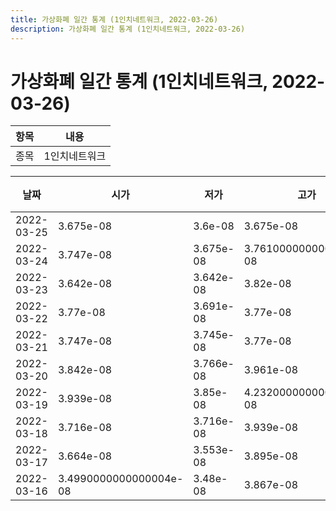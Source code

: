 ```yaml
---
title: 가상화폐 일간 통계 (1인치네트워크, 2022-03-26)
description: 가상화폐 일간 통계 (1인치네트워크, 2022-03-26)
---
```


가상화폐 일간 통계 (1인치네트워크, 2022-03-26)
===

|항목|내용|
|--|--|
|종목|1인치네트워크||마켓|BTC-1INCH||종류|일 단위 캔들||기간|2022-03-16T09:00:00 - 2022-03-25T09:00:00|

|날짜|시가|저가|고가|종가|비고|
|--|--|--|--|--|--|
|2022-03-25|3.675e-08|3.6e-08|3.675e-08|3.6e-08|    |
|2022-03-24|3.747e-08|3.675e-08|3.7610000000000004e-08|3.675e-08|    |
|2022-03-23|3.642e-08|3.642e-08|3.82e-08|3.812e-08|    |
|2022-03-22|3.77e-08|3.691e-08|3.77e-08|3.693e-08|    |
|2022-03-21|3.747e-08|3.745e-08|3.77e-08|3.77e-08|    |
|2022-03-20|3.842e-08|3.766e-08|3.961e-08|3.766e-08|    |
|2022-03-19|3.939e-08|3.85e-08|4.2320000000000004e-08|3.905e-08|    |
|2022-03-18|3.716e-08|3.716e-08|3.939e-08|3.826e-08|    |
|2022-03-17|3.664e-08|3.553e-08|3.895e-08|3.6390000000000004e-08|    |
|2022-03-16|3.4990000000000004e-08|3.48e-08|3.867e-08|3.6520000000000005e-08|    |
